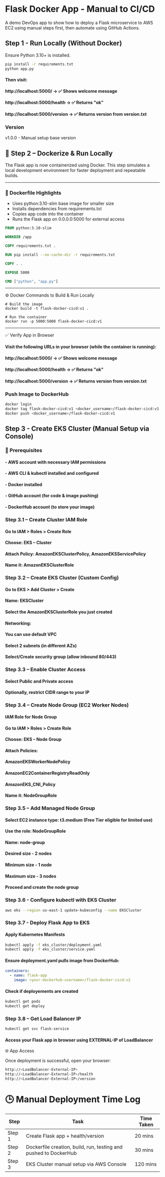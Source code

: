 # Flask Docker App - Manual to CI/CD
A demo DevOps app to show how to deploy a Flask microservice to AWS EC2 using manual steps first, then automate using GitHub Actions.

## Step 1 - Run Locally (Without Docker)
Ensure Python 3.10+ is installed.
```bash
pip install -r requirements.txt
python app.py
```
#### Then visit:
#### http://localhost:5000/ → ✅ Shows welcome message

#### http://localhost:5000/health → ✅ Returns "ok"

#### http://localhost:5000/version → ✅ Returns version from version.txt

### Version
v1.0.0 - Manual setup base version

## 🐳 Step 2 – Dockerize & Run Locally

The Flask app is now containerized using Docker. This step simulates a local development environment for faster deployment and repeatable builds.

---

### 📁 Dockerfile Highlights

- Uses python:3.10-slim base image for smaller size
- Installs dependencies from requirements.txt
- Copies app code into the container
- Runs the Flask app on 0.0.0.0:5000 for external access

```Dockerfile
FROM python:3.10-slim

WORKDIR /app

COPY requirements.txt .

RUN pip install --no-cache-dir -r requirements.txt

COPY . .

EXPOSE 5000

CMD ["python", "app.py"]
```

---

⚙️ Docker Commands to Build & Run Locally
```
# Build the image
docker build -t flask-docker-cicd:v1 .

# Run the container
docker run -p 5000:5000 flask-docker-cicd:v1
```

---

✅ Verify App in Browser

#### Visit the following URLs in your browser (while the container is running):

#### http://localhost:5000/ → ✅ Shows welcome message

#### http://localhost:5000/health → ✅ Returns "ok"

#### http://localhost:5000/version → ✅ Returns version from version.txt

### Push Image to DockerHub
```bash
docker login
docker tag flask-docker-cicd:v1 <docker_username>/flask-docker-cicd:v1
docker push <docker_username>/flask-docker-cicd:v1
```
## Step 3 - Create EKS Cluster (Manual Setup via Console)

### 🔧 Prerequisites

#### - AWS account with necessary IAM permissions
#### - AWS CLI & kubectl installed and configured
#### - Docker installed
#### - GitHub account (for code & image pushing)
#### - DockerHub account (to store your image)

### Step 3.1 – Create Cluster IAM Role

#### Go to IAM > Roles > Create Role

#### Choose: EKS – Cluster

#### Attach Policy: AmazonEKSClusterPolicy, AmazonEKSServicePolicy

#### Name it: AmazonEKSClusterRole


### Step 3.2 – Create EKS Cluster (Custom Config)

#### Go to EKS > Add Cluster > Create

#### Name: EKSCluster

#### Select the AmazonEKSClusterRole you just created

#### Networking:

#### You can use default VPC

#### Select 2 subnets (in different AZs)

#### Select/Create security group (allow inbound 80/443)



### Step 3.3 – Enable Cluster Access

#### Select Public and Private access

#### Optionally, restrict CIDR range to your IP


### Step 3.4 – Create Node Group (EC2 Worker Nodes)

#### IAM Role for Node Group

#### Go to IAM > Roles > Create Role

#### Choose: EKS – Node Group

#### Attach Policies:

#### AmazonEKSWorkerNodePolicy

#### AmazonEC2ContainerRegistryReadOnly

#### AmazonEKS_CNI_Policy

#### Name it: NodeGroupRole


### Step 3.5 – Add Managed Node Group

#### Select EC2 instance type: t3.medium (Free Tier eligible for limited use)

#### Use the role: NodeGroupRole

#### Name: node-group

#### Desired size - 2 nodes
#### Minimum size - 1 node
#### Maximum size - 3 nodes

#### Proceed and create the node group


### Step 3.6 - Configure kubectl with EKS Cluster

```bash
aws eks --region us-east-1 update-kubeconfig --name EKSCluster
```

### Step 3.7 - Deploy Flask App to EKS

#### Apply Kubernetes Manifests

```bash
kubectl apply -f eks_cluster/deployment.yaml
kubectl apply -f eks_cluster/service.yaml
```

#### Ensure deployment.yaml pulls image from DockerHub:

```deployment.yaml
containers:
  - name: flask-app
    image: <your-dockerhub-username>/flask-docker-cicd:v2
```

#### Check if deployements are created

```bash
kubectl get pods
kubectl get deploy
```

### Step 3.8 – Get Load Balancer IP

```bash
kubectl get svc flask-service
```

#### Access your Flask app in browser using EXTERNAL-IP of LoadBalancer


🌐 App Access

Once deployment is successful, open your browser:

```bash
http://<LoadBalancer-External-IP>
http://<LoadBalancer-External-IP>/health
http://<LoadBalancer-External-IP>/version
```

# 🕒 Manual Deployment Time Log

| Step | Task | Time Taken |
|------|------|------------|
| Step 1 | Create Flask app + health/version | 20 mins |
| Step 2 | Dockerfile creation, build, run, testing and pushed to DockerHub| 30 mins |
| Step 3 | EKS Cluster manual setup via AWS Console | 120 mins |
